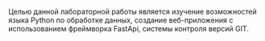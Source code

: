 Целью данной лабораторной работы является изучение возможностей
языка Python по обработке данных, создание веб-приложения с использованием
фреймворка FastApi, системы контроля версий GIT.